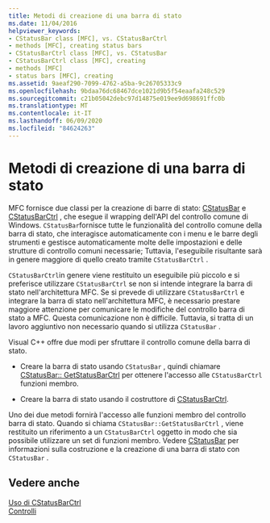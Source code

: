 ```yaml
---
title: Metodi di creazione di una barra di stato
ms.date: 11/04/2016
helpviewer_keywords:
- CStatusBar class [MFC], vs. CStatusBarCtrl
- methods [MFC], creating status bars
- CStatusBarCtrl class [MFC], vs. CStatusBar
- CStatusBarCtrl class [MFC], creating
- methods [MFC]
- status bars [MFC], creating
ms.assetid: 9aeaf290-7099-4762-a5ba-9c26705333c9
ms.openlocfilehash: 9bdaa76dc68467dce1021d9b5f54eaafa248c529
ms.sourcegitcommit: c21b05042debc97d14875e019ee9d698691ffc0b
ms.translationtype: MT
ms.contentlocale: it-IT
ms.lasthandoff: 06/09/2020
ms.locfileid: "84624263"
---
```

# <a name="methods-of-creating-a-status-bar"></a>Metodi di creazione di una barra di stato

MFC fornisce due classi per la creazione di barre di stato: [CStatusBar](reference/cstatusbar-class.md) e [CStatusBarCtrl](reference/cstatusbarctrl-class.md) , che esegue il wrapping dell'API del controllo comune di Windows. `CStatusBar`fornisce tutte le funzionalità del controllo comune della barra di stato, che interagisce automaticamente con i menu e le barre degli strumenti e gestisce automaticamente molte delle impostazioni e delle strutture di controllo comuni necessarie; Tuttavia, l'eseguibile risultante sarà in genere maggiore di quello creato tramite `CStatusBarCtrl` .

`CStatusBarCtrl`in genere viene restituito un eseguibile più piccolo e si preferisce utilizzare `CStatusBarCtrl` se non si intende integrare la barra di stato nell'architettura MFC. Se si prevede di utilizzare `CStatusBarCtrl` e integrare la barra di stato nell'architettura MFC, è necessario prestare maggiore attenzione per comunicare le modifiche del controllo barra di stato a MFC. Questa comunicazione non è difficile. Tuttavia, si tratta di un lavoro aggiuntivo non necessario quando si utilizza `CStatusBar` .

Visual C++ offre due modi per sfruttare il controllo comune della barra di stato.

- Creare la barra di stato usando `CStatusBar` , quindi chiamare [CStatusBar:: GetStatusBarCtrl](reference/cstatusbar-class.md#getstatusbarctrl) per ottenere l'accesso alle `CStatusBarCtrl` funzioni membro.

- Creare la barra di stato usando il costruttore di [CStatusBarCtrl](reference/cstatusbarctrl-class.md).

Uno dei due metodi fornirà l'accesso alle funzioni membro del controllo barra di stato. Quando si chiama `CStatusBar::GetStatusBarCtrl` , viene restituito un riferimento a un `CStatusBarCtrl` oggetto in modo che sia possibile utilizzare un set di funzioni membro. Vedere [CStatusBar](reference/cstatusbar-class.md) per informazioni sulla costruzione e la creazione di una barra di stato con `CStatusBar` .

## <a name="see-also"></a>Vedere anche

[Uso di CStatusBarCtrl](using-cstatusbarctrl.md)<br/>
[Controlli](controls-mfc.md)
